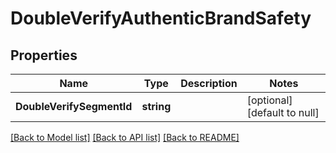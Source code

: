 # DoubleVerifyAuthenticBrandSafety

## Properties
Name | Type | Description | Notes
------------ | ------------- | ------------- | -------------
**DoubleVerifySegmentId** | **string** |  | [optional] [default to null]

[[Back to Model list]](../README.md#documentation-for-models) [[Back to API list]](../README.md#documentation-for-api-endpoints) [[Back to README]](../README.md)

